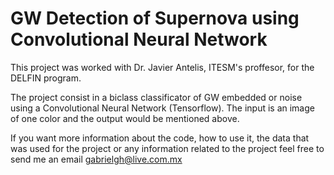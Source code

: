 # GW Detection of Supernova using Convolutional Neural Network

This project was worked with Dr. Javier Antelis, ITESM's proffesor, for the DELFIN program.

The project consist in a biclass classificator of GW embedded or noise using a Convolutional Neural Network (Tensorflow). The input is an image of one color and the output would be mentioned above. 

If you want more information about the code, how to use it, the data that was used for the project or any information related to the project feel free to send me an email gabrielgh@live.com.mx
